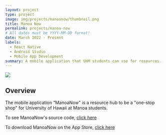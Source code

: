 ```yaml
---
layout: project
type: project
image: img/projects/manoanow/thumbnail.png
title: Manoa Now
permalink: projects/manoa-now
# All dates must be YYYY-MM-DD format!
date: March 2022 - Present
labels:
  - React Native
  - Android Studio
  - Mobile App Development
summary: A mobile application that UHM students can use for resources.
---
```


<img class="img-fluid" src="../img/projects/manoanow/HomeScreen.PNG">

## Overview

The mobile application "ManoaNow" is a resource hub to be a "one-stop shop" for University of Hawaii at Manoa students.


To see ManoaNow's source code, <a href="https://github.com/Ka-Leo-Web-Developers/ManoaNowBefore" target="_blank" rel="noreferrer">click here</a>

To download ManoaNow on the App Store, <a href="https://apps.apple.com/us/app/m%C4%81noa-now/id538671814" target="_blank" rel="noreferrer">click here</a>